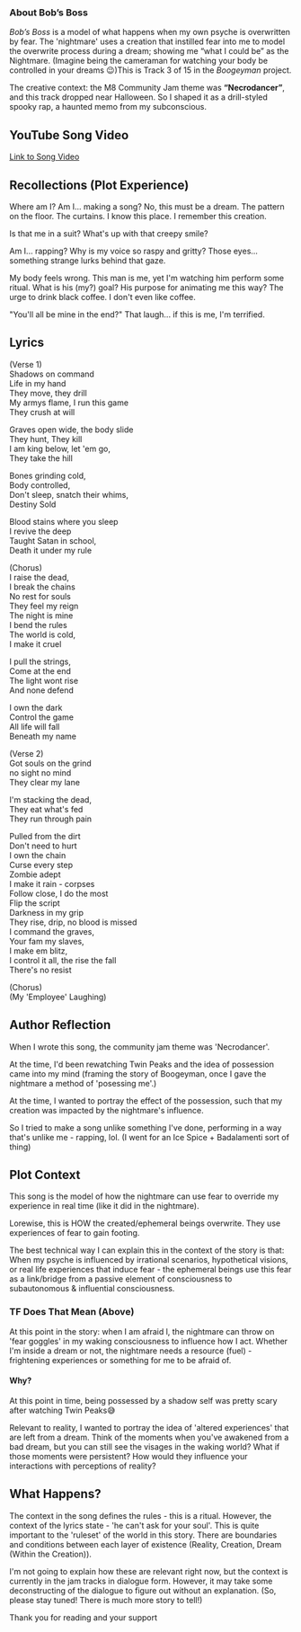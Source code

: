 ### **About Bob’s Boss**

*Bob’s Boss* is a model of what happens when my own psyche is overwritten by fear.
The 'nightmare' uses a creation that instilled fear into me to model the overwrite process during a dream; showing me “what I could be” as the Nightmare. (Imagine being the cameraman for watching your body be controlled in your dreams 😉)This is Track 3 of 15 in the *Boogeyman* project.

The creative context: the M8 Community Jam theme was **“Necrodancer”**, and this track dropped near Halloween. So I shaped it as a drill-styled spooky rap, a haunted memo from my subconscious.

## YouTube Song Video
[Link to Song Video](https://youtu.be/tAFss9tNX1w?si=HiCEJuvem0yiQPhp)

## **Recollections (Plot Experience)**

Where am I?
Am I... making a song? No, this must be a dream.
The pattern on the floor. The curtains. I know this place. I remember this creation.

Is that me in a suit? What's up with that creepy smile?

Am I... rapping? Why is my voice so raspy and gritty? Those eyes... something strange lurks behind that gaze.

My body feels wrong. This man is me, yet I'm watching him perform some ritual.
What is his (my?) goal? His purpose for animating me this way?
The urge to drink black coffee. I don't even like coffee.

"You'll all be mine in the end?"
That laugh... if this is me, I'm terrified.

## Lyrics
(Verse 1)  
Shadows on command  
Life in my hand  
They move, they drill  
My armys flame, I run this game   
They crush at will  

Graves open wide, the body slide  
They hunt, They kill  
I am king below, let 'em go,  
They take the hill  

Bones grinding cold,  
Body controlled,  
Don't sleep, snatch their whims,  
Destiny Sold  

Blood stains where you sleep  
I revive the deep  
Taught Satan in school,  
Death it under my rule  

(Chorus)  
I raise the dead,  
I break the chains  
No rest for souls  
They feel my reign  
The night is mine  
I bend the rules  
The world is cold,  
I make it cruel  

I pull the strings,  
Come at the end  
The light wont rise  
And none defend  

I own the dark  
Control the game  
All life will fall  
Beneath my name  

(Verse 2)  
Got souls on the grind  
no sight no mind  
They clear my lane  

I'm stacking the dead,  
They eat what's fed  
They run through pain  

Pulled from the dirt  
Don't need to hurt  
I own the chain  
Curse every step  
Zombie adept  
I make it rain - corpses  
Follow close, I do the most  
Flip the script  
Darkness in my grip   
They rise, drip, no blood is missed  
I command the graves,  
Your fam my slaves,   
I make em blitz,  
I control it all, the rise the fall  
There's no resist  

(Chorus)  
(My 'Employee' Laughing)  

## Author Reflection 
When I wrote this song, the community jam theme was 'Necrodancer'. 

At the time, I'd been rewatching Twin Peaks and the idea of possession came into my mind (framing the story of Boogeyman, once I gave the nightmare a method of 'posessing me'.)

At the time, I wanted to portray the effect of the possession, such that my creation was impacted by the nightmare's influence.

So I tried to make a song unlike something I've done, performing in a way that's unlike me - rapping, lol. (I went for an Ice Spice + Badalamenti sort of thing)

## Plot Context

This song is the model of how the nightmare can use fear to override my experience in real time (like it did in the nightmare).

Lorewise, this is HOW the created/ephemeral beings overwrite. They use experiences of fear to gain footing. 

The best technical way I can explain this in the context of the story is that: When my psyche is influenced by irrational scenarios, hypothetical visions, or real life experiences that induce fear - the ephemeral beings use this fear as a link/bridge from a passive element of consciousness to subautonomous & influential consciousness.

### TF Does That Mean (Above)
At this point in the story: when I am afraid l, the nightmare can throw on 'fear goggles' in my waking consciousness to influence how I act. Whether I'm inside a dream or not, the nightmare needs a resource (fuel) - frightening experiences or something for me to be afraid of. 

#### Why?
At this point in time, being possessed by a shadow self was pretty scary after watching Twin Peaks😅

Relevant to reality, I wanted to portray the idea of 'altered experiences' that are left from a dream. Think of the moments when you've awakened from a bad dream, but you can still see the visages in the waking world? What if those moments were persistent? How would they influence your interactions with perceptions of reality?

## What Happens?
The context in the song defines the rules - this is a ritual. However, the context of the lyrics state - 'he can't ask for your soul'. This is quite important to the 'ruleset' of the world in this story. There are boundaries and conditions between each layer of existence (Reality, Creation, Dream (Within the Creation)). 

I'm not going to explain how these are relevant right now, but the context is currently in the jam tracks in dialogue form. However, it may take some deconstructing of the dialogue to figure out without an explanation. (So, please stay tuned! There is much more story to tell!)

Thank you for reading and your support 
